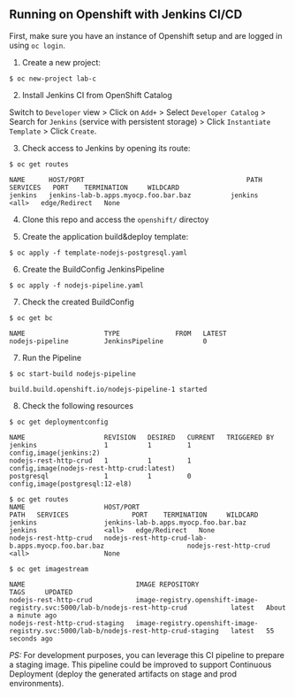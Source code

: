 ## Running on Openshift with Jenkins CI/CD

First, make sure you have an instance of Openshift setup and are logged in using `oc login`.

1. Create a new project:

```
$ oc new-project lab-c
```

2. Install Jenkins CI from OpenShift Catalog

Switch to `Developer` view > Click on `Add+` > Select `Developer Catalog` > Search for `Jenkins` (service with persistent storage) > Click `Instantiate Template` > Click `Create`.

3. Check access to Jenkins by opening its route:

```
$ oc get routes

NAME      HOST/PORT                                         PATH   SERVICES   PORT    TERMINATION     WILDCARD
jenkins   jenkins-lab-b.apps.myocp.foo.bar.baz          jenkins    <all>   edge/Redirect   None
```

4. Clone this repo and access the `openshift/` directoy

5. Create the application build&deploy template:


```
$ oc apply -f template-nodejs-postgresql.yaml
```

6. Create the BuildConfig JenkinsPipeline

```
$ oc apply -f nodejs-pipeline.yaml
```

7. Check the created BuildConfig

```
$ oc get bc

NAME                    TYPE              FROM   LATEST
nodejs-pipeline         JenkinsPipeline          0
``` 

7. Run the Pipeline

```
$ oc start-build nodejs-pipeline

build.build.openshift.io/nodejs-pipeline-1 started
```

8. Check the following resources

```
$ oc get deploymentconfig

NAME                    REVISION   DESIRED   CURRENT   TRIGGERED BY
jenkins                 1          1         1         config,image(jenkins:2)
nodejs-rest-http-crud   1          1         1         config,image(nodejs-rest-http-crud:latest)
postgresql              1          1         0         config,image(postgresql:12-el8)

$ oc get routes
NAME                    HOST/PORT                                                       PATH   SERVICES                PORT    TERMINATION     WILDCARD
jenkins                 jenkins-lab-b.apps.myocp.foo.bar.baz                                   jenkins                 <all>   edge/Redirect   None
nodejs-rest-http-crud   nodejs-rest-http-crud-lab-b.apps.myocp.foo.bar.baz                     nodejs-rest-http-crud   <all>                   None

$ oc get imagestream

NAME                            IMAGE REPOSITORY                                                                       TAGS     UPDATED
nodejs-rest-http-crud           image-registry.openshift-image-registry.svc:5000/lab-b/nodejs-rest-http-crud           latest   About a minute ago
nodejs-rest-http-crud-staging   image-registry.openshift-image-registry.svc:5000/lab-b/nodejs-rest-http-crud-staging   latest   55 seconds ago
```

*PS:* For development purposes, you can leverage this CI pipeline to prepare a staging image. This pipeline could be improved to support Continuous Deployment (deploy the generated artifacts on stage and prod environments). 
